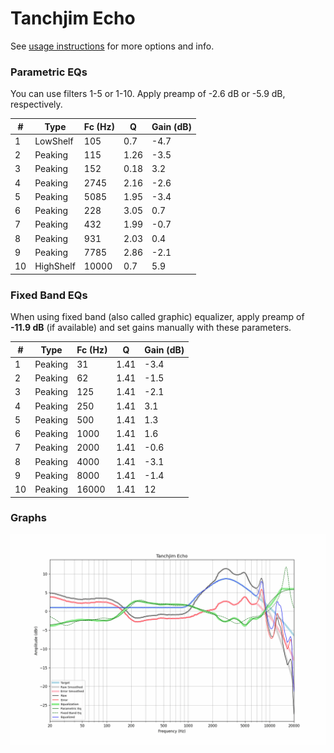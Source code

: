 # Tanchjim Echo
See [usage instructions](https://github.com/jaakkopasanen/AutoEq#usage) for more options and info.

### Parametric EQs
You can use filters 1-5 or 1-10. Apply preamp of -2.6 dB or -5.9 dB, respectively.

|   # | Type      |   Fc (Hz) |    Q |   Gain (dB) |
|-----|-----------|-----------|------|-------------|
|   1 | LowShelf  |       105 | 0.7  |        -4.7 |
|   2 | Peaking   |       115 | 1.26 |        -3.5 |
|   3 | Peaking   |       152 | 0.18 |         3.2 |
|   4 | Peaking   |      2745 | 2.16 |        -2.6 |
|   5 | Peaking   |      5085 | 1.95 |        -3.4 |
|   6 | Peaking   |       228 | 3.05 |         0.7 |
|   7 | Peaking   |       432 | 1.99 |        -0.7 |
|   8 | Peaking   |       931 | 2.03 |         0.4 |
|   9 | Peaking   |      7785 | 2.86 |        -2.1 |
|  10 | HighShelf |     10000 | 0.7  |         5.9 |

### Fixed Band EQs
When using fixed band (also called graphic) equalizer, apply preamp of **-11.9 dB** (if available) and set gains manually with these parameters.

|   # | Type    |   Fc (Hz) |    Q |   Gain (dB) |
|-----|---------|-----------|------|-------------|
|   1 | Peaking |        31 | 1.41 |        -3.4 |
|   2 | Peaking |        62 | 1.41 |        -1.5 |
|   3 | Peaking |       125 | 1.41 |        -2.1 |
|   4 | Peaking |       250 | 1.41 |         3.1 |
|   5 | Peaking |       500 | 1.41 |         1.3 |
|   6 | Peaking |      1000 | 1.41 |         1.6 |
|   7 | Peaking |      2000 | 1.41 |        -0.6 |
|   8 | Peaking |      4000 | 1.41 |        -3.1 |
|   9 | Peaking |      8000 | 1.41 |        -1.4 |
|  10 | Peaking |     16000 | 1.41 |        12   |

### Graphs
![](./Tanchjim%20Echo.png)
